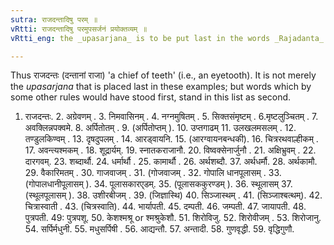 ```yaml
---
sutra: राजदन्तादिषु परम् ॥
vRtti: राजदन्तादिषु परमुपसर्जनं प्रयोक्तव्यम् ॥
vRtti_eng: the _upasarjana_ is to be put last in the words _Rajadanta_ &c.

---
```

Thus राजदन्तः (दन्तानां राजा) 'a chief of teeth' (i.e., an eyetooth). It is not merely the _upasarjana_ that is placed last in these examples; but words which by some other rules would have stood first, stand in this list as second.

1. राजदन्तः. 2. अग्रेवणम् . 3. निमवासिनम् . 4. नग्नमुषितम् . 5. सिक्तसंमृष्टम् . 6.मृष्टलुञ्चितम् . 7. अवक्लिन्नपक्वमे. 8. अर्पितोतम् . 9. (अर्पितोप्तम् ). 10. उप्तगाढम् 11. उलखलमसलम् . 12. तण्डुलकिण्वम् . 13. दृषदुपलम् . 14. आरड्वायनि. 15. (आरग्वायनबन्धकी). 16. चित्ररथवाल्हीकम् . 17. अवन्त्यश्मकम् . 18. शूद्रार्यम्. 19. स्नातकराजानौ. 20. विष्वक्सेनार्जुनौ . 21. अक्षिभ्रुवम् . 22. दारगवम्. 23. शब्दार्थौ. 24. धर्मार्थौ . 25. कामार्थौ . 26. अर्थशब्दौ. 37. अर्थधर्मौ. 28. अर्थकामौ. 29. वैकारिमतम् . 30. गाजवाजम् . 31. (गोजवाजम् . 32. गोपालि धानपूलासम् . 33. (गोपालधानीपूलासम् ). 34. पूलासकारए्डम्. 35. (पूलासककुरण्डम् ). 36. स्थूलासम्  37. (स्थूलपूलासम् ). 38. उशीरबीजम् . 39. (जिज्ञास्थि) 40. सिञ्जास्थम् . 41. (सिञ्जाश्बत्थम्). 42. चित्रास्वाती . 43. (चित्रस्वाति). 44. भार्यापती. 45. दम्पती. 46. जम्पती. 47. जायापती. 48. पुत्रपती.  49: पुत्रपशू. 50. केशश्मश्रू or श्मश्रुकेशौ. 51. शिरोविजु. 52. शिरोवीजम् . 53. शिरोजानु. 54. सर्पिर्मधुनी. 55. मधुसर्पिषी . 56. आद्यन्तौ. 57. अन्तादी. 58. गुणवृद्धी. 59. वृद्धिगुणौ.